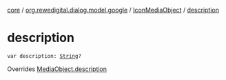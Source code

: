 [core](../../index.md) / [org.rewedigital.dialog.model.google](../index.md) / [IconMediaObject](index.md) / [description](./description.md)

# description

`var description: `[`String`](https://kotlinlang.org/api/latest/jvm/stdlib/kotlin/-string/index.html)`?`

Overrides [MediaObject.description](../-media-object/description.md)

